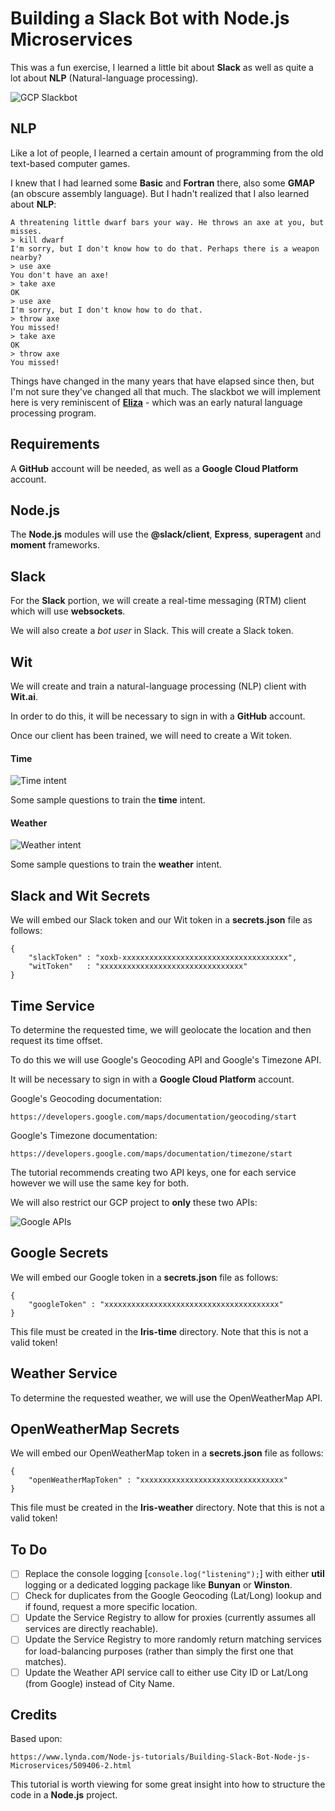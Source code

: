 # Building a Slack Bot with Node.js Microservices

This was a fun exercise, I learned a little bit about __Slack__ as well as quite a lot about __NLP__ (Natural-language processing).

![GCP Slackbot](./images/GCP_Slackbot.png)

## NLP

Like a lot of people, I learned a certain amount of programming from the old text-based computer games.

I knew that I had learned some __Basic__ and __Fortran__ there, also some __GMAP__ (an obscure assembly language). But I hadn't realized that I also learned about __NLP__:

	A threatening little dwarf bars your way. He throws an axe at you, but misses.
	> kill dwarf
	I'm sorry, but I don't know how to do that. Perhaps there is a weapon nearby?
	> use axe
	You don't have an axe!
	> take axe
	OK
	> use axe
	I'm sorry, but I don't know how to do that.
	> throw axe
	You missed!
	> take axe
	OK
	> throw axe
	You missed!

Things have changed in the many years that have elapsed since then, but I'm not sure they've changed all that much. The slackbot we will implement here is very reminiscent of [__Eliza__]( https://en.wikipedia.org/wiki/ELIZA) - which was an early natural language processing program.

## Requirements

A __GitHub__ account will be needed, as well as a __Google Cloud Platform__ account.

## Node.js

The __Node.js__ modules will use the __@slack/client__, __Express__, __superagent__ and __moment__ frameworks.

## Slack

For the __Slack__ portion, we will create a real-time messaging (RTM) client which will use __websockets__.

We will also create a _bot user_ in Slack. This will create a Slack token.

## Wit

We will create and train a natural-language processing (NLP) client with __Wit.ai__.

In order to do this, it will be necessary to sign in with a __GitHub__ account.

Once our client has been trained, we will need to create a Wit token.

#### Time

![Time intent](./images/Time.png)

Some sample questions to train the __time__ intent.

#### Weather

![Weather intent](./images/Weather.png)

Some sample questions to train the __weather__ intent.

## Slack and Wit Secrets

We will embed our Slack token and our Wit token in a __secrets.json__ file as follows:

	{
	    "slackToken" : "xoxb-xxxxxxxxxxxxxxxxxxxxxxxxxxxxxxxxxxxxx",
	    "witToken"   : "xxxxxxxxxxxxxxxxxxxxxxxxxxxxxxxx"
	}

## Time Service

To determine the requested time, we will geolocate the location and then request its time offset.

To do this we will use Google's Geocoding API and Google's Timezone API.

It will be necessary to sign in with a __Google Cloud Platform__ account.

Google's Geocoding documentation:

	https://developers.google.com/maps/documentation/geocoding/start

Google's Timezone documentation:

	https://developers.google.com/maps/documentation/timezone/start

The tutorial recommends creating two API keys, one for each service however we will use the same key for both.

We will also restrict our GCP project to __only__ these two APIs:

![Google APIs](./images/Google_APIs.png)

## Google Secrets

We will embed our Google token in a __secrets.json__ file as follows:

	{
	    "googleToken" : "xxxxxxxxxxxxxxxxxxxxxxxxxxxxxxxxxxxxxxx"
	}

This file must be created in the __Iris-time__ directory. Note that this is not a valid token!

## Weather Service

To determine the requested weather, we will use the OpenWeatherMap API.

## OpenWeatherMap Secrets

We will embed our OpenWeatherMap token in a __secrets.json__ file as follows:

	{
	    "openWeatherMapToken" : "xxxxxxxxxxxxxxxxxxxxxxxxxxxxxxxx"
	}

This file must be created in the __Iris-weather__ directory. Note that this is not a valid token!

## To Do

- [ ] Replace the console logging [`console.log("listening");`] with either __util__ logging or a dedicated logging package like __Bunyan__ or __Winston__.
- [ ] Check for duplicates from the Google Geocoding (Lat/Long) lookup and if found, request a more specific location.
- [ ] Update the Service Registry to allow for proxies (currently assumes all services are directly reachable).
- [ ] Update the Service Registry to more randomly return matching services for load-balancing purposes (rather than simply the first one that matches).
- [ ] Update the Weather API service call to either use City ID or Lat/Long (from Google) instead of City Name.

## Credits

Based upon:

	https://www.lynda.com/Node-js-tutorials/Building-Slack-Bot-Node-js-Microservices/509406-2.html

This tutorial is worth viewing for some great insight into how to structure the code in a __Node.js__ project.
